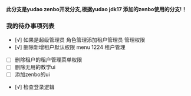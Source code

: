 
**此分支是yudao zenbo开发分支,根据yudao jdk17 添加的zenbo使用的分支!！**

### 我的待办事项列表
- [√] 如果是超级管理员 角色管理添加租户管理员 管理权限
- [√] 删除新增租户默认权限 menu 1224 租户管理
- [ ] 删除租户的租户管理菜单权限
- [ ] 删除无用的教学ui
- [ ] 添加zenbo的ui
- [√] 检查登录逻辑



